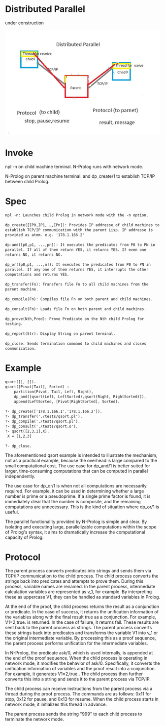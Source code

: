 # Distributed Parallel
under construction

![DP](para1.png)

# Invoke

npl -n on child machine terminal. N-Prolog runs with network mode.

N-Prolog on parent machine terminal. and dp_create/1 to establish TCP/IP between child Prolog.

# Spec

    npl -n: Launches child Prolog in network mode with the -n option.

    dp_create([IP0,IP1, …,IPn]): Provides IP addresse of child machines to establish TCP/IP communication with the parent Lisp. IP addresse is provided as atom. e.g. '178.1.166.2'

    dp-and([p0,p1, ...,pn]): It executes the predicates from P0 to PN in parallel. If all of them return YES, it returns YES. If even one returns NO, it returns NO.

    dp_or([p0,p1, ...,n]): It executes the predicates from P0 to PN in parallel. If any one of them returns YES, it interrupts the other computations and returns YES.

    dp_transfer(Fn): Transfers file Fn to all child machines from the parent machine.

    dp_compile(Fn): Compiles file Fn on both parent and child machines.

    dp_consult(Fn): Loads file Fn on both parent and child machines.

    dp_prove(Nth,Pred): Prove Predicate on the Nth child Prolog for testing.

    dp_report(Str): Display String on parent terminal.

    dp_close: Sends termination command to child machines and closes communication.


# Example

```
qsort([], []). 
qsort([Pivot|Tail], Sorted) :-
    partition(Pivot, Tail, Left, Right),
    dp_and([qsort(Left, LeftSorted),qsort(Right, RightSorted)]),   
    append(LeftSorted, [Pivot|RightSorted], Sorted). 

?- dp_create(['178.1.166.1','178.1.166.2']).
?- dp_transfer('./tests/qsort.pl').
?- dp_compile('./tests/qsort.pl').
?- dp_consult('./tests/qsort.o').
?- qsort([2,3,1],X).
 X = [1,2,3] 

?- dp_close.
```

The aforementioned qsort example is intended to illustrate the mechanism, not as a practical example, because the overhead is large compared to the small computational cost. The use case for dp_and/1 is better suited for larger, time-consuming computations that can be computed in parallel independently.

The use case for dp_or/1 is when not all computations are necessarily required. For example, it can be used in determining whether a large number is prime or a pseudoprime. If a single prime factor is found, it is immediately clear that the number is composite, and the remaining computations are unnecessary. This is the kind of situation where dp_or/1 is useful.

The parallel functionality provided by N-Prolog is simple and clear. By isolating and executing large, parallelizable computations within the scope of Prolog's syntax, it aims to dramatically increase the computational capacity of Prolog.

# Protocol
The parent process converts predicates into strings and sends them via TCP/IP communication to the child process. The child process converts the strings back into predicates and attempts to prove them. During this process, variable names are renamed. In the parent process, intermediate calculation variables are represented as v_1, for example. By interpreting these as uppercase V1, they can be handled as standard variables in Prolog.

At the end of the proof, the child process returns the result as a conjunction or predicate. In the case of success, it returns the unification information of the variables along with the final result true as a conjunction. For example, V1=2,true. is returned. In the case of failure, it returns fail. These results are sent back to the parent process as strings. The parent process converts these strings back into predicates and transforms the variable V1 into v_1 or the original intermediate variable. By processing this as a proof sequence, the parent process performs unification for the intermediate variables.

In N-Prolog, the predicate ask/0, which is used internally, is appended at the end of the proof sequence. When the child process is operating in network mode, it modifies the behavior of ask/0. Specifically, it converts the unification information of variables and the proof result into a conjunction. For example, it generates V1=2,true.. The child process then further converts this into a string and sends it to the parent process via TCP/IP.

The child process can receive instructions from the parent process via a thread during the proof process. The commands are as follows: 0x11 for stop, 0x12 for pause, and 0x13 for resume. When the child process starts in network mode, it initializes this thread in advance.

The parent process sends the string "999" to each child process to terminate the network mode.
